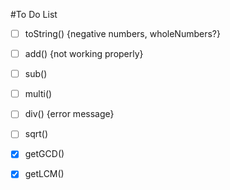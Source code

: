 #To Do List
- [ ] toString() {negative numbers, wholeNumbers?}
- [ ] add() {not working properly}
- [ ] sub() 
- [ ] multi()
- [ ] div() {error message}
- [ ] sqrt() 
- [x] getGCD()
- [x] getLCM()

